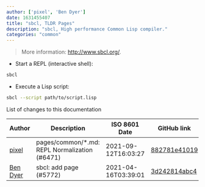 ```yaml
---
author: ['pixel', 'Ben Dyer']
date: 1631455407
title: "sbcl, TLDR Pages"
description: "sbcl, High performance Common Lisp compiler."
categories: "common"
---
```

> More information: <http://www.sbcl.org/>.

- Start a REPL (interactive shell):

```bash
sbcl
```

- Execute a Lisp script:

```bash
sbcl --script path/to/script.lisp
```
List of changes to this documentation


Author | Description | ISO 8601 Date | GitHub link
------|-----|-----|-----
[pixel](mailto:35269695+pixelcmtd@users.noreply.github.com) | pages/common/*.md: REPL Normalization (#6471) | 2021-09-12T16:03:27 | [882781e41019](https://github.com/tldr-pages/tldr/commit/882781e41019543fd716442e62faa1fb02d474b9)
[Ben Dyer](mailto:43922444+ben-dyer@users.noreply.github.com) | sbcl: add page (#5772) | 2021-04-16T03:39:01 | [3d242814abc4](https://github.com/tldr-pages/tldr/commit/3d242814abc401cca175c6561b9d33e7e07fec9f)

